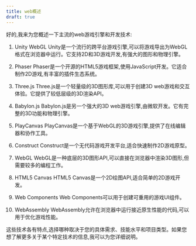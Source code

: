 ```yaml
---
title: web概述
draft: true
---
```

好的,我来为您概述一下主流的web游戏引擎和开发技术:

1. Unity WebGL
Unity是一个流行的跨平台游戏引擎,可以将游戏导出为WebGL格式在浏览器中运行。它支持2D和3D游戏开发,有强大的图形和物理引擎。

2. Phaser
Phaser是一个开源的HTML5游戏框架,使用JavaScript开发。它适合制作2D游戏,有丰富的插件生态系统。

3. Three.js
Three.js是一个轻量级的3D图形库,可以用于创建3D web游戏和交互体验。它提供了较低层级的3D渲染API。

4. Babylon.js
Babylon.js是另一个强大的3D web游戏引擎,由微软开发。它有完整的3D功能和物理引擎。

5. PlayCanvas
PlayCanvas是一个基于WebGL的3D游戏引擎,提供了在线编辑器和协作工具。

6. Construct
Construct是一个无代码游戏开发平台,适合快速制作2D游戏原型。

7. WebGL
WebGL是一种底层的3D图形API,可以直接在浏览器中渲染3D图形,但需要较多的编程工作。

8. HTML5 Canvas
HTML5 Canvas是一个2D绘图API,适合简单的2D游戏开发。

9. Web Components
Web Components可以用于创建可重用的游戏UI组件。

10. WebAssembly
WebAssembly允许在浏览器中运行接近原生性能的代码,可以用于优化游戏性能。

这些技术各有特点,选择哪种取决于您的具体需求、技能水平和项目类型。如果您想了解更多关于某个特定技术的信息,我可以为您详细说明。